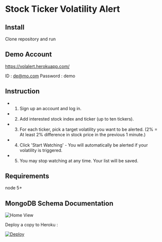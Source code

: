 # Stock Ticker Volatility Alert


## Install
Clone repository and run


## Demo Account
https://volalert.herokuapp.com/

ID : de@mo.com
Password : demo


## Instruction

- 1. Sign up an account and log in.
- 2. Add interested stock index and ticker (up to ten tickers).
- 3. For each ticker, pick a target volatility you want to be alerted.
  (2% = At least 2% difference in stock price in the previous 1 minute.)
- 4. Click 'Start Watching' - You will automatically be alerted if your volatility is triggered.
- 5. You may stop watching at any time. Your list will be saved. 

## Requirements
node 5+


## MongoDB Schema Documentation

![Home View](https://cloud.githubusercontent.com/assets/22410733/25723671/dae4964a-30cd-11e7-988c-2fdb4abf9e3b.png)


Deploy a copy to Heroku :

[![Deploy](https://www.herokucdn.com/deploy/button.svg)](https://heroku.com/deploy?template=https://github.com/dougkna/volalert)